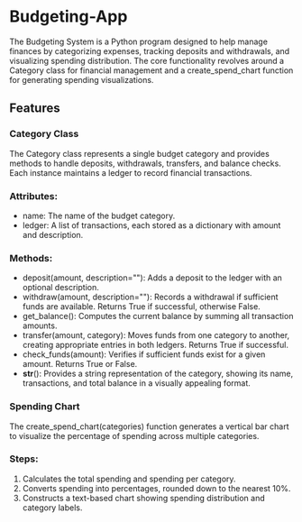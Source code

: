 # Budgeting-App
The Budgeting System is a Python program designed to help manage finances by categorizing expenses, tracking deposits and withdrawals, and visualizing spending distribution. The core functionality revolves around a Category class for financial management and a create_spend_chart function for generating spending visualizations.
## Features
### Category Class
The Category class represents a single budget category and provides methods to handle deposits, withdrawals, transfers, and balance checks. Each instance maintains a ledger to record financial transactions.

### Attributes:

- name: The name of the budget category.
- ledger: A list of transactions, each stored as a dictionary with amount and description.

### Methods:

- deposit(amount, description=""): Adds a deposit to the ledger with an optional description.
- withdraw(amount, description=""): Records a withdrawal if sufficient funds are available. Returns True if successful, otherwise False.
- get_balance(): Computes the current balance by summing all transaction amounts.
- transfer(amount, category): Moves funds from one category to another, creating appropriate entries in both ledgers. Returns True if successful.
- check_funds(amount): Verifies if sufficient funds exist for a given amount. Returns True or False.
- __str__(): Provides a string representation of the category, showing its name, transactions, and total balance in a visually appealing format.

### Spending Chart
The create_spend_chart(categories) function generates a vertical bar chart to visualize the percentage of spending across multiple categories.

### Steps:
1. Calculates the total spending and spending per category.
2. Converts spending into percentages, rounded down to the nearest 10%.
3. Constructs a text-based chart showing spending distribution and category labels.
